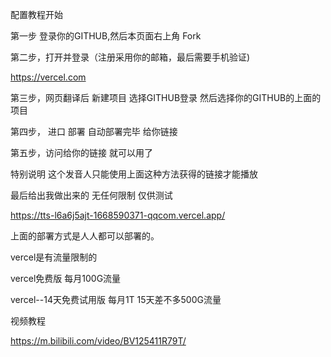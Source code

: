 配置教程开始

第一步  登录你的GITHUB,然后本页面右上角     Fork

第二步，打开并登录（注册采用你的邮箱，最后需要手机验证)


https://vercel.com

第三步，网页翻译后   新建项目   选择GITHUB登录  然后选择你的GITHUB的上面的项目

第四步，  进口   部署   自动部署完毕   给你链接

第五步，访问给你的链接  就可以用了

特别说明  这个发音人只能使用上面这种方法获得的链接才能播放

最后给出我做出来的   无任何限制  仅供测试

https://tts-l6a6j5ajt-1668590371-qqcom.vercel.app/


上面的部署方式是人人都可以部署的。

vercel是有流量限制的

vercel免费版    每月100G流量

vercel--14天免费试用版    每月1T   15天差不多500G流量

视频教程

https://m.bilibili.com/video/BV125411R79T/
